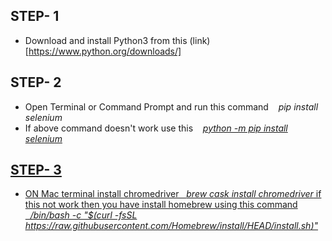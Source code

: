 ## STEP- 1
 - Download and install Python3 from this (link)[https://www.python.org/downloads/]
 
## STEP- 2
  - Open Terminal or Command Prompt and run this command  &nbsp;&nbsp; *pip install selenium*
  - If above command doesn't work use this &nbsp;&nbsp; <u>*python -m pip install selenium*
  
## STEP- 3
   - ON Mac terminal install chromedriver &nbsp;&nbsp;*brew cask install chromedriver* if this not work then you have install homebrew using this command &nbsp;&nbsp;*/bin/bash -c "$(curl -fsSL https://raw.githubusercontent.com/Homebrew/install/HEAD/install.sh)"*
  
